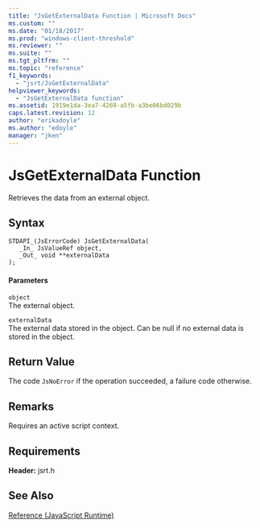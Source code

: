 ```yaml
---
title: "JsGetExternalData Function | Microsoft Docs"
ms.custom: ""
ms.date: "01/18/2017"
ms.prod: "windows-client-threshold"
ms.reviewer: ""
ms.suite: ""
ms.tgt_pltfrm: ""
ms.topic: "reference"
f1_keywords: 
  - "jsrt/JsGetExternalData"
helpviewer_keywords: 
  - "JsGetExternalData function"
ms.assetid: 1919e1da-3ea7-4269-a5fb-a3be06bd029b
caps.latest.revision: 12
author: "erikadoyle"
ms.author: "edoyle"
manager: "jken"
---
```

# JsGetExternalData Function
Retrieves the data from an external object.  
  
## Syntax  
  
```  
STDAPI_(JsErrorCode) JsGetExternalData(  
   _In_ JsValueRef object,  
   _Out_ void **externalData  
);  
```  
  
#### Parameters  
 `object`  
 The external object.  
  
 `externalData`  
 The external data stored in the object. Can be null if no external data is stored in the object.  
  
## Return Value  
 The code `JsNoError` if the operation succeeded, a failure code otherwise.  
  
## Remarks  
 Requires an active script context.  
  
## Requirements  
 **Header:** jsrt.h  
  
## See Also  
 [Reference (JavaScript Runtime)](../chakra-hosting/reference-javascript-runtime.md)